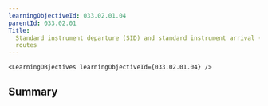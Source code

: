 ```yaml
---
learningObjectiveId: 033.02.01.04
parentId: 033.02.01
Title:
  Standard instrument departure (SID) and standard instrument arrival (STAR)
  routes
---
```


```tsx eval
<LearningOBjectives learningObjectiveId={033.02.01.04} />
```

## Summary
